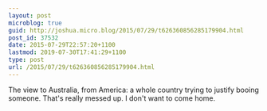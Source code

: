 ```yaml
---
layout: post
microblog: true
guid: http://joshua.micro.blog/2015/07/29/t626360856285179904.html
post_id: 37532
date: 2015-07-29T22:57:20+1100
lastmod: 2019-07-30T17:41:29+1100
type: post
url: /2015/07/29/t626360856285179904.html
---
```

The view to Australia, from America: a whole country trying to justify booing someone. That's really messed up. I don't want to come home.
